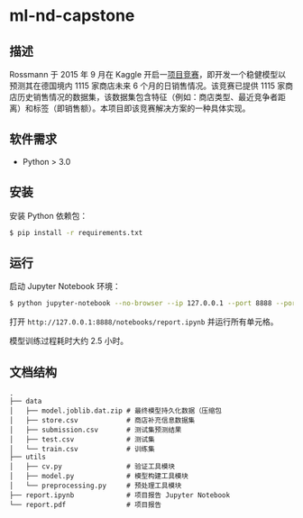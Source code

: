 # ml-nd-capstone
## 描述
Rossmann 于 2015 年 9 月在 Kaggle 开启一[项目竞赛](https://www.kaggle.com/c/rossmann-store-sales)，即开发一个稳健模型以预测其在德国境内 1115 家商店未来 6 个月的日销售情况。该竞赛已提供 1115 家商店历史销售情况的数据集，该数据集包含特征（例如：商店类型、最近竞争者距离）和标签（即销售额）。本项目即该竞赛解决方案的一种具体实现。

## 软件需求
- Python > 3.0

## 安装
安装 Python 依赖包：

```sh
$ pip install -r requirements.txt
```
## 运行
启动 Jupyter Notebook 环境：

```sh
$ python jupyter-notebook --no-browser --ip 127.0.0.1 --port 8888 --port-retries=0
```

打开 `http://127.0.0.1:8888/notebooks/report.ipynb` 并运行所有单元格。

模型训练过程耗时大约 2.5 小时。

## 文档结构

    .
    ├── data
    │   ├── model.joblib.dat.zip # 最终模型持久化数据（压缩包
    │   ├── store.csv            # 商店补充信息数据集
    │   ├── submission.csv       # 测试集预测结果
    │   ├── test.csv             # 测试集
    │   └── train.csv            # 训练集
    ├── utils
    │   ├── cv.py                # 验证工具模块
    │   ├── model.py             # 模型构建工具模块
    │   └── preprocessing.py     # 预处理工具模块
    ├── report.ipynb             # 项目报告 Jupyter Notebook
    └── report.pdf               # 项目报告
